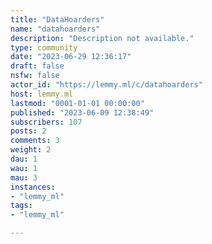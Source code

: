 ```yaml
---
title: "DataHoarders" 
name: "datahoarders"
description: "Description not available."
type: community
date: "2023-06-29 12:36:17"
draft: false
nsfw: false
actor_id: "https://lemmy.ml/c/datahoarders"
host: lemmy.ml
lastmod: "0001-01-01 00:00:00"
published: "2023-06-09 12:38:49"
subscribers: 107
posts: 2
comments: 3
weight: 2
dau: 1
wau: 1
mau: 3
instances:
- "lemmy_ml"
tags: 
- "lemmy_ml"

---
```

